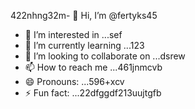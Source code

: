 422nhng32m- 👋 Hi, I’m @fertyks45
- 👀 I’m interested in ...sef
- 🌱 I’m currently learning ...123
- 💞️ I’m looking to collaborate on ...dsrew
- 📫 How to reach me ...461jnmcvb
- 😄 Pronouns: ...596+xcv
- ⚡ Fun fact: ...22dfggdf213uujtgfb
<!---rhtwqeddssdfgb
fertyks/fertyks is a ✨ special ✨ repository becauseasf its 123README.md` (thsdfis file) appears on your GitHub profil4az5ewf5e366
You can click the Preview link to take a look at your changes.fwewwcvbvcb
gddg645
ds
